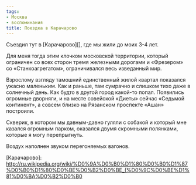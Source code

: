 ```yaml
---
tags:
- Москва
- воспоминания
title: Поездка в Карачарово
---
```


Съездил тут в [Карачарово][], где мы жили до моих 3-4 лет.

Для меня тогда этим клочком московской территории, который ограничен со
всех сторон тремя железными дорогами и «Фрезером» со «Станкоагрегатом»,
ограничивался весь изведанный мир.

Взрослому взгляду тамошний единственный жилой квартал показался ужасно
маленьким. Как и раньше, там сумрачно и слишком тихо даже в солнечный
день. Как будто в другой город какой-то попал. Появились огромные
дворняги, и на месте совейской «Диеты» сейчас «Седьмой континент», а
совсем близко на Рязанском проспекте «Ашан» построили.

Скверик, в котором мы давным-давно гуляли с собакой и который мне
казался огромным парком, оказался двумя скромными полянками, которые я
могу перепрыгнуть.

Воздух наполнен звуком перегоняемых вагонов.

[Карачарово]: http://ru.wikipedia.org/wiki/%D0%9A%D0%B0%D1%80%D0%B0%D1%87%D0%B0%D1%80%D0%BE%D0%B2%D0%BE_(%D0%9C%D0%BE%D1%81%D0%BA%D0%B2%D0%B0
